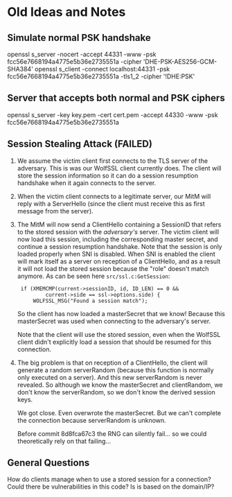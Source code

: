 # Old Ideas and Notes

## Simulate normal PSK handshake

openssl s_server -nocert -accept 44331 -www -psk fcc56e7668194a4775e5b36e2735551a -cipher 'DHE-PSK-AES256-GCM-SHA384'
openssl s_client -connect localhost:44331 -psk fcc56e7668194a4775e5b36e2735551a -tls1_2 -cipher '!DHE:PSK'


## Server that accepts both normal and PSK ciphers

openssl s_server -key key.pem -cert cert.pem -accept 44330 -www -psk fcc56e7668194a4775e5b36e2735551a


## Session Stealing Attack (FAILED)

1. We assume the victim client first connects to the TLS server of the adversary. This is was our WolfSSL client
   currently does. The client will store the session information so it can do a session resumption handshake when
   it again connects to the server.

2. When the victim client connects to a legitimate server, our MitM will reply with a ServerHello (since the client
   must receive this as first message from the server).

3. The MitM will now send a ClientHello containing a SessionID that refers to the stored session with the _adversary's_
   server. The victim client will now load this session, including the corresponding master secret, and continue
   a session resumption handshake. Note that the session is only loaded properly when SNI is disabled. When SNI is
   enabled the client will mark itself as a server on reception of a ClientHello, and as a result it will not load
   the stored session because the "role" doesn't match anymore. As can be seen here `src/ssl.c:GetSession`:

		if (XMEMCMP(current->sessionID, id, ID_LEN) == 0 &&
		        current->side == ssl->options.side) {
		    WOLFSSL_MSG("Found a session match");

   So the client has now loaded a masterSecret that we know! Because this masterSecret was used when connecting
   to the adversary's server.

   Note that the client will use the stored session, even when the WolfSSL client didn't explicitly load a session
   that should be resumed for this connection.

4. The big problem is that on reception of a ClientHello, the client will generate a random serverRandom (because this
   function is normally only executed on a server). And this new serverRandom is never revealed. So although we know
   the masterSecret and clientRandom, we don't know the serverRandom, so we don't know the derived session keys.

   We got close. Even overwrote the masterSecret. But we can't complete the connection because serverRandom is unknown.

   Before commit 8d8fca67c3 the RNG can silently fail... so we could theoretically rely on that failing...


## General Questions

How do clients manage when to use a stored session for a connection? Could there be vulnerabilities in this code?
Is is based on the domain/IP?

